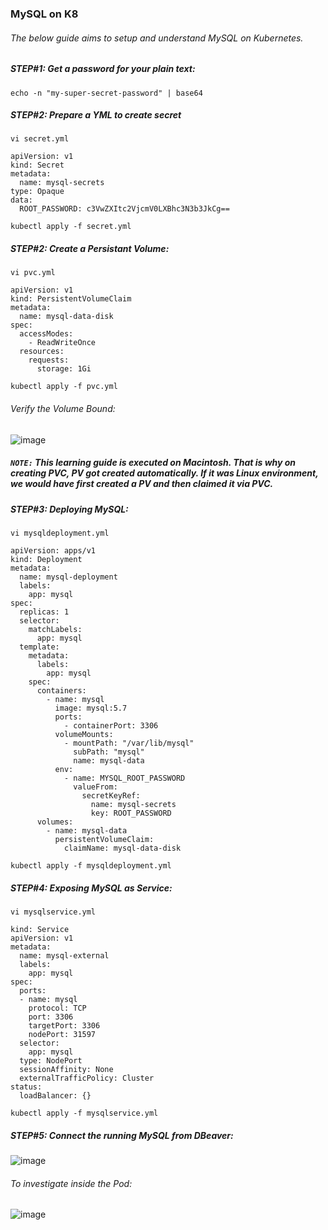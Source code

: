### MySQL on K8
###### The below guide aims to setup and understand MySQL on Kubernetes.

##### STEP#1: Get a password for your plain text: 

```
echo -n "my-super-secret-password" | base64
```
##### STEP#2:  Prepare a YML to create secret

```
vi secret.yml
```

    apiVersion: v1
    kind: Secret
    metadata:
      name: mysql-secrets
    type: Opaque
    data:
      ROOT_PASSWORD: c3VwZXItc2VjcmV0LXBhc3N3b3JkCg==


```
kubectl apply -f secret.yml
```
 
##### STEP#2: Create a Persistant Volume:
 
```
vi pvc.yml
``` 
```
apiVersion: v1
kind: PersistentVolumeClaim
metadata:
  name: mysql-data-disk
spec:
  accessModes:
    - ReadWriteOnce
  resources:
    requests:
      storage: 1Gi
```  
```
kubectl apply -f pvc.yml 
``` 
###### Verify the Volume Bound:
![image](https://user-images.githubusercontent.com/689226/71960157-554efd80-321a-11ea-95e7-06a5cb93a643.png)
##### *```NOTE:``` This learning guide is executed on Macintosh. That is why on creating PVC, PV got created automatically. If it was Linux environment, we would have first created a PV and then claimed it via PVC.*

##### STEP#3:  Deploying MySQL: 

```
vi mysqldeployment.yml
```

```  
apiVersion: apps/v1
kind: Deployment
metadata:
  name: mysql-deployment
  labels:
    app: mysql
spec:
  replicas: 1
  selector:
    matchLabels:
      app: mysql
  template:
    metadata:
      labels:
        app: mysql
    spec:
      containers:
        - name: mysql
          image: mysql:5.7
          ports:
            - containerPort: 3306
          volumeMounts:
            - mountPath: "/var/lib/mysql"
              subPath: "mysql"
              name: mysql-data
          env:
            - name: MYSQL_ROOT_PASSWORD
              valueFrom:
                secretKeyRef:
                  name: mysql-secrets
                  key: ROOT_PASSWORD
      volumes:
        - name: mysql-data
          persistentVolumeClaim:
            claimName: mysql-data-disk  
```
```
kubectl apply -f mysqldeployment.yml
```
  
##### STEP#4:  Exposing MySQL as Service: 
```
vi mysqlservice.yml
```  

```
kind: Service
apiVersion: v1
metadata:
  name: mysql-external
  labels:
    app: mysql
spec:
  ports:
  - name: mysql
    protocol: TCP
    port: 3306
    targetPort: 3306
    nodePort: 31597
  selector:
    app: mysql
  type: NodePort
  sessionAffinity: None
  externalTrafficPolicy: Cluster
status:
  loadBalancer: {}
```

```
kubectl apply -f mysqlservice.yml
```
##### STEP#5: Connect the running MySQL from DBeaver: 
  
![image](https://user-images.githubusercontent.com/689226/67160509-35bcdd00-f36f-11e9-8623-14655badd4e7.png)
 
###### To investigate inside the Pod:

![image](https://user-images.githubusercontent.com/689226/67160742-71f13d00-f371-11e9-8acd-028a0d29ea03.png)
  
  
  
  
